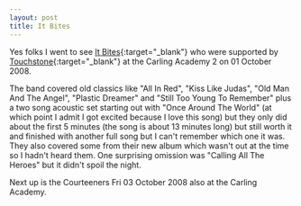 ```yaml
---
layout: post
title: It Bites
---
```


Yes folks I went to see [It Bites](http://www.itbites.com){:target="_blank"} who were supported by 
[Touchstone](http://www.touchstonemusic.co.uk){:target="_blank"} at the Carling Academy 2 on 01 October 2008.

The band covered old classics like "All In Red", "Kiss Like Judas", "Old Man And The Angel", "Plastic Dreamer" and "Still Too Young To Remember" 
plus a two song acoustic set starting out with "Once Around The World" (at which point I admit I got excited because I love this song) but they only 
did about the first 5 minutes (the song is about 13 minutes long) but still worth it and finished with another full song but I can't remember which 
one it was. They also covered some from their new album which wasn't out at the time so I hadn't heard them. One surprising omission was 
"Calling All The Heroes" but it didn't spoil the night.

Next up is the Courteeners Fri 03 October 2008 also at the Carling Academy.